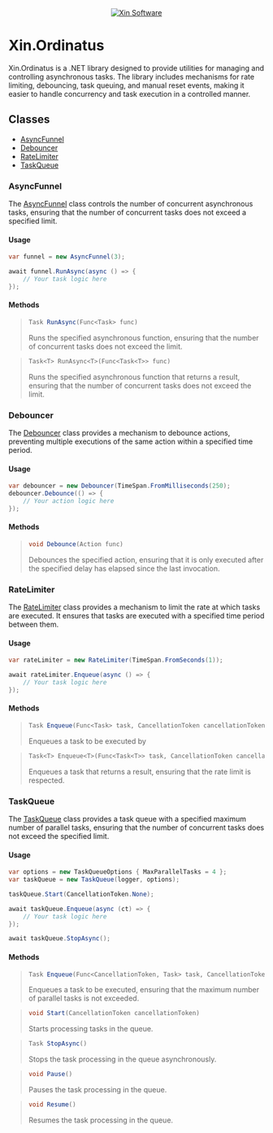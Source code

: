 <div align="center">
    <a href="https://www.xin.software.com"><img src="https://www.xin.software/images/Title1_Dark.png" alt="Xin Software"></a>
</div>

# Xin.Ordinatus

Xin.Ordinatus is a .NET library designed to provide utilities for managing and controlling asynchronous tasks. The library includes mechanisms for rate limiting, debouncing, task queuing, and manual reset events, making it easier to handle concurrency and task execution in a controlled manner.

## Classes

- [AsyncFunnel](#AsyncFunnel)
- [Debouncer](#Debouncer)
- [RateLimiter](#RateLimiter)
- [TaskQueue](#TaskQueue)


### AsyncFunnel
The [AsyncFunnel](src/Xin.Ordinatus/AsyncFunnel.cs) class controls the number of concurrent asynchronous tasks, ensuring that the number of concurrent tasks does not exceed a specified limit.

#### Usage
```csharp
var funnel = new AsyncFunnel(3);

await funnel.RunAsync(async () => {
    // Your task logic here
});
```

#### Methods
> ```csharp
> Task RunAsync(Func<Task> func)
> ```
> Runs the specified asynchronous function, ensuring that the number of concurrent tasks does not exceed the limit.

> ```csharp
> Task<T> RunAsync<T>(Func<Task<T>> func)
> ```
> Runs the specified asynchronous function that returns a result, ensuring that the number of concurrent tasks does not exceed the limit.


### Debouncer
The [Debouncer](src/Xin.Ordinatus/Debouncer.cs) class provides a mechanism to debounce actions, preventing multiple executions of the same action within a specified time period.

#### Usage
```csharp
var debouncer = new Debouncer(TimeSpan.FromMilliseconds(250);
debouncer.Debounce(() => {
    // Your action logic here
});
```

#### Methods
> ```csharp
> void Debounce(Action func)
> ```
> Debounces the specified action, ensuring that it is only executed after the specified delay has elapsed since the last invocation.


### RateLimiter
The [RateLimiter](src/Xin.Ordinatus/RateLimiter) class provides a mechanism to limit the rate at which tasks are executed. It ensures that tasks are executed with a specified time period between them.

#### Usage
```csharp
var rateLimiter = new RateLimiter(TimeSpan.FromSeconds(1));

await rateLimiter.Enqueue(async () => {
    // Your task logic here
});
```

#### Methods
> ```csharp
> Task Enqueue(Func<Task> task, CancellationToken cancellationToken = default)
> ```
> Enqueues a task to be executed by

> ```csharp
> Task<T> Enqueue<T>(Func<Task<T>> task, CancellationToken cancellationToken = default)
> ```
> Enqueues a task that returns a result, ensuring that the rate limit is respected.


### TaskQueue
The [TaskQueue](src/Xin.Ordinatus/TaskQueue.cs) class provides a task queue with a specified maximum number of parallel tasks, ensuring that the number of concurrent tasks does not exceed the specified limit.

#### Usage
```csharp
var options = new TaskQueueOptions { MaxParallelTasks = 4 };
var taskQueue = new TaskQueue(logger, options);

taskQueue.Start(CancellationToken.None);

await taskQueue.Enqueue(async (ct) => {
    // Your task logic here
});

await taskQueue.StopAsync();
```

#### Methods
> ```csharp
> Task Enqueue(Func<CancellationToken, Task> task, CancellationToken cancellationToken = default)
> ```
> Enqueues a task to be executed, ensuring that the maximum number of parallel tasks is not exceeded.

> ```csharp
> void Start(CancellationToken cancellationToken)
> ```
> Starts processing tasks in the queue.

> ```csharp
> Task StopAsync()
> ```
> Stops the task processing in the queue asynchronously.

> ```csharp
> void Pause()
> ```
> Pauses the task processing in the queue.

> ```csharp
> void Resume()
> ```
> Resumes the task processing in the queue.
